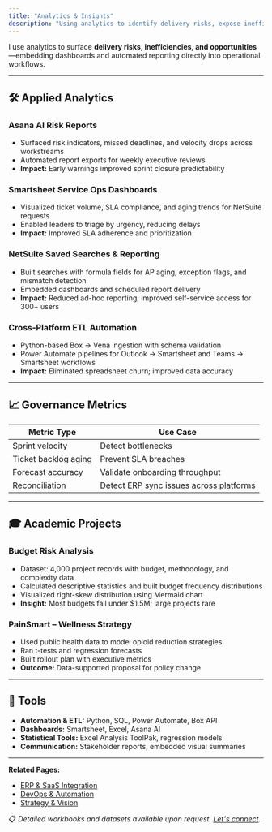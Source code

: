 ```yaml
---
title: "Analytics & Insights"
description: "Using analytics to identify delivery risks, expose inefficiencies, and improve cross-functional coordination through dashboards and automated reporting."
---
```


I use analytics to surface **delivery risks, inefficiencies, and opportunities**—embedding dashboards and automated reporting directly into operational workflows.

---

## 🛠 Applied Analytics

### Asana AI Risk Reports
- Surfaced risk indicators, missed deadlines, and velocity drops across workstreams  
- Automated report exports for weekly executive reviews  
- **Impact:** Early warnings improved sprint closure predictability  

### Smartsheet Service Ops Dashboards
- Visualized ticket volume, SLA compliance, and aging trends for NetSuite requests  
- Enabled leaders to triage by urgency, reducing delays  
- **Impact:** Improved SLA adherence and prioritization  

### NetSuite Saved Searches & Reporting
- Built searches with formula fields for AP aging, exception flags, and mismatch detection  
- Embedded dashboards and scheduled report delivery  
- **Impact:** Reduced ad-hoc reporting; improved self-service access for 300+ users  

### Cross-Platform ETL Automation
- Python-based Box → Vena ingestion with schema validation  
- Power Automate pipelines for Outlook → Smartsheet and Teams → Smartsheet workflows  
- **Impact:** Eliminated spreadsheet churn; improved data accuracy  

---

## 📈 Governance Metrics

| Metric Type          | Use Case                                 |
|----------------------|------------------------------------------|
| Sprint velocity      | Detect bottlenecks                       |
| Ticket backlog aging | Prevent SLA breaches                     |
| Forecast accuracy    | Validate onboarding throughput           |
| Reconciliation       | Detect ERP sync issues across platforms  |

---

## 🎓 Academic Projects

### Budget Risk Analysis
- Dataset: 4,000 project records with budget, methodology, and complexity data  
- Calculated descriptive statistics and built budget frequency distributions  
- Visualized right-skew distribution using Mermaid chart  
- **Insight:** Most budgets fall under $1.5M; large projects rare  

### PainSmart – Wellness Strategy
- Used public health data to model opioid reduction strategies  
- Ran t-tests and regression forecasts  
- Built rollout plan with executive metrics  
- **Outcome:** Data-supported proposal for policy change  

---

## 🔧 Tools
- **Automation & ETL:** Python, SQL, Power Automate, Box API  
- **Dashboards:** Smartsheet, Excel, Asana AI  
- **Statistical Tools:** Excel Analysis ToolPak, regression models  
- **Communication:** Stakeholder reports, embedded visual summaries  

---

**Related Pages:**  
- [ERP & SaaS Integration](/saas)  
- [DevOps & Automation](/devops)  
- [Strategy & Vision](/strategy)  

📋 *Detailed workbooks and datasets available upon request. [Let's connect](/contact).*
